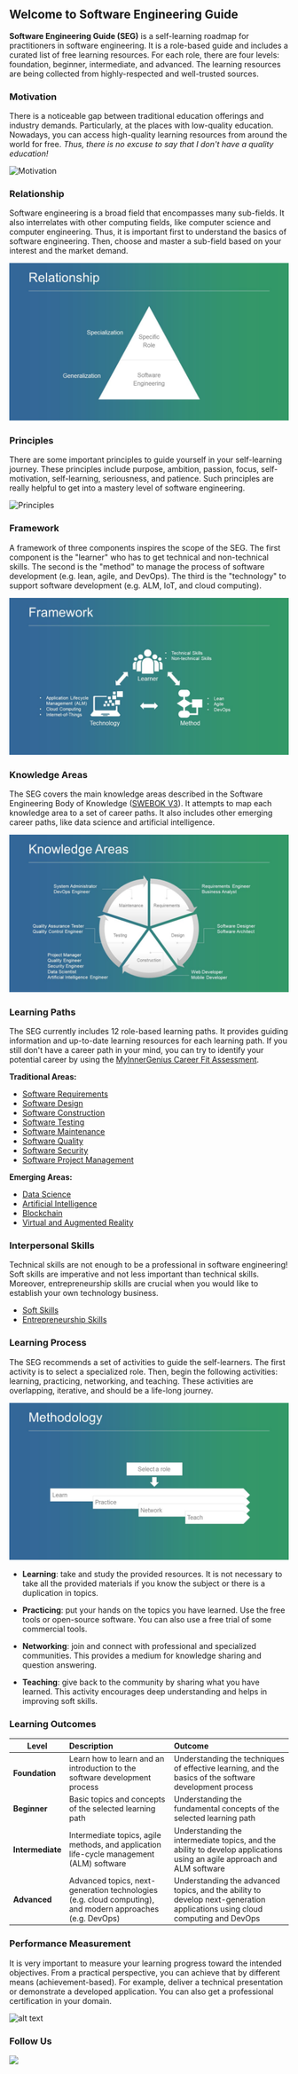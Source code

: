## Welcome to Software Engineering Guide

**Software Engineering Guide (SEG)** is a self-learning roadmap for practitioners in software engineering. It is a role-based guide and includes a curated list of free learning resources. For each role, there are four levels: foundation, beginner, intermediate, and advanced. The learning resources are being collected from highly-respected and well-trusted sources.

### Motivation

There is a noticeable gap between traditional education offerings and industry demands. Particularly, at the places with low-quality education. Nowadays, you can access high-quality learning resources from around the world for free. *Thus, there is no excuse to say that I don't have a quality education!*

![](Slide2.JPG "Motivation")

### Relationship

Software engineering is a broad field that encompasses many sub-fields. It also interrelates with other computing fields, like computer science and computer engineering. Thus, it is important first to understand the basics of software engineering. Then, choose and master a sub-field based on your interest and the market demand.     

![](Slide4.JPG "Principles") 

### Principles

There are some important principles to guide yourself in your self-learning journey. These principles include purpose, ambition, passion, focus, self-motivation, self-learning, seriousness, and patience. Such principles are really helpful to get into a mastery level of software engineering.

![](Slide5.JPG "Principles") 

### Framework

A framework of three components inspires the scope of the SEG. The first component is the "learner" who has to get technical and non-technical skills. The second is the "method" to manage the process of software development (e.g. lean, agile, and DevOps). The third is the "technology" to support software development (e.g. ALM, IoT, and cloud computing).

![](Slide7.JPG "Framework") 

### Knowledge Areas

The SEG covers the main knowledge areas described in the Software Engineering Body of Knowledge ([SWEBOK V3](https://www.computer.org/web/swebok/v3)). It attempts to map each knowledge area to a set of career paths. It also includes other emerging career paths, like data science and artificial intelligence.

![](Slide8.JPG "Knowledge Areas") 

### Learning Paths

The SEG currently includes 12 role-based learning paths. It provides guiding information and up-to-date learning resources for each learning path. If you still don't have a career path in your mind, you can try to identify your potential career by using the [MyInnerGenius Career Fit Assessment](https://app.myinnergenius.com/accounts/signup/?next=%2Flaunch-assessment%2F4%2F).

**Traditional Areas:**

- [Software Requirements](swr.md)
- [Software Design](swd.md)
- [Software Construction](swc.md)
- [Software Testing](swt.md)
- [Software Maintenance](swm.md)
- [Software Quality](swq.md)
- [Software Security](sws.md)
- [Software Project Management](swem.md)

**Emerging Areas:**

- [Data Science](ds.md)
- [Artificial Intelligence](ai.md)
- [Blockchain](bc.md)
- [Virtual and Augmented Reality](var.md)

### Interpersonal Skills

Technical skills are not enough to be a professional in software engineering! Soft skills are imperative and not less important than technical skills. Moreover,  entrepreneurship skills are crucial when you would like to establish your own technology business.

- [Soft Skills](ss.md)
- [Entrepreneurship Skills](es.md)

### Learning Process

The SEG recommends a set of activities to guide the self-learners. The first activity is to select a specialized role. Then, begin the following activities: learning, practicing, networking, and teaching. These activities are overlapping, iterative, and should be a life-long journey.

![](Slide9.JPG "Methodology") 

- **Learning**: take and study the provided resources. It is not necessary to take all the provided materials if you know the subject or there is a duplication in topics.

- **Practicing**: put your hands on the topics you have learned. Use the free tools or open-source software. You can also use a free trial of some commercial tools.

- **Networking**: join and connect with professional and specialized communities. This provides a medium for knowledge sharing and question answering. 

- **Teaching**: give back to the community by sharing what you have learned. This activity encourages deep understanding and helps in improving soft skills.

### Learning Outcomes

| Level        | Description           | Outcome  |
| ------------- |:-------------| :-----|
| **Foundation**     | Learn how to learn and an introduction to the software development process | Understanding the techniques of effective learning, and the basics of the software development process|
| **Beginner**     | Basic topics and concepts of the selected learning path | Understanding the fundamental concepts of the selected learning path |
| **Intermediate** | Intermediate topics, agile methods, and application life-cycle management (ALM) software | Understanding the intermediate topics, and the ability to develop applications using an agile approach and ALM software |
| **Advanced** | Advanced topics, next-generation technologies (e.g. cloud computing), and modern approaches (e.g. DevOps)      |     Understanding the advanced topics, and the ability to develop next-generation applications using cloud computing and DevOps |

### Performance Measurement

It is very important to measure your learning progress toward the intended objectives. From a practical perspective, you can achieve that by different means  (achievement-based). For example, deliver a technical presentation or demonstrate a developed application. You can also get a professional certification in your domain.

![alt text](Slide12.JPG "Performance Measurement") 

### Follow Us

[![](twitter.png)](https://twitter.com/SWE_Guide)
